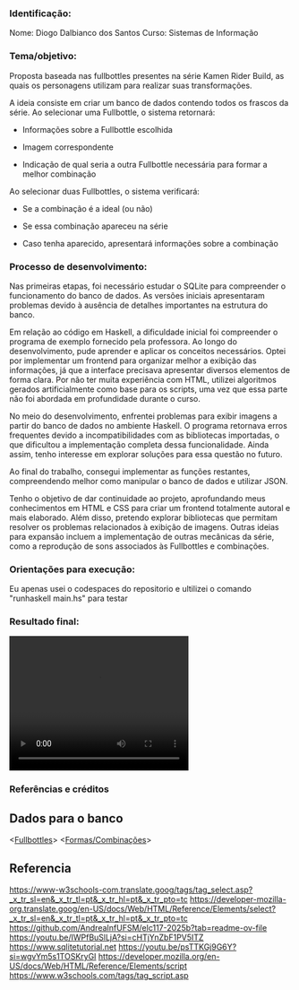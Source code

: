 ### Identificação:

Nome: Diogo Dalbianco dos Santos
Curso: Sistemas de Informação

### Tema/objetivo: 

Proposta baseada nas fullbottles presentes na série Kamen Rider Build, as quais os personagens utilizam para realizar suas transformações.

A ideia consiste em criar um banco de dados contendo todos os frascos da série. Ao selecionar uma Fullbottle, o sistema retornará:
* Informações sobre a Fullbottle escolhida

* Imagem correspondente

* Indicação de qual seria a outra Fullbottle necessária para formar a melhor combinação

Ao selecionar duas Fullbottles, o sistema verificará:

* Se a combinação é a ideal (ou não)

* Se essa combinação apareceu na série

* Caso tenha aparecido, apresentará informações sobre a combinação

### Processo de desenvolvimento:

Nas primeiras etapas, foi necessário estudar o SQLite para compreender o funcionamento do banco de dados. As versões iniciais apresentaram problemas devido à ausência de detalhes importantes na estrutura do banco.

Em relação ao código em Haskell, a dificuldade inicial foi compreender o programa de exemplo fornecido pela professora. Ao longo do desenvolvimento, pude aprender e aplicar os conceitos necessários. Optei por implementar um frontend para organizar melhor a exibição das informações, já que a interface precisava apresentar diversos elementos de forma clara. Por não ter muita experiência com HTML, utilizei algoritmos gerados artificialmente como base para os scripts, uma vez que essa parte não foi abordada em profundidade durante o curso.

No meio do desenvolvimento, enfrentei problemas para exibir imagens a partir do banco de dados no ambiente Haskell. O programa retornava erros frequentes devido a incompatibilidades com as bibliotecas importadas, o que dificultou a implementação completa dessa funcionalidade. Ainda assim, tenho interesse em explorar soluções para essa questão no futuro.

Ao final do trabalho, consegui implementar as funções restantes, compreendendo melhor como manipular o banco de dados e utilizar JSON.

Tenho o objetivo de dar continuidade ao projeto, aprofundando meus conhecimentos em HTML e CSS para criar um frontend totalmente autoral e mais elaborado. Além disso, pretendo explorar bibliotecas que permitam resolver os problemas relacionados à exibição de imagens. Outras ideias para expansão incluem a implementação de outras mecânicas da série, como a reprodução de sons associados às Fullbottles e combinações.

### Orientações para execução:

Eu apenas usei o codespaces do repositorio e ultilizei o comando "runhaskell main.hs" para testar

### Resultado final:
<video src="C:\Users\diogo\Videos\2025-09-28 18-27-19.mkv" width="320" height="240" controls></video>

### Referências e créditos

## Dados para o banco
<[Fullbottles](https://kamenrider.fandom.com/wiki/Fullbottles#Abiotic)>
<[Formas/Combinações](https://kamenrider.fandom.com/wiki/Kamen_Rider_Build_(Rider)?file=KRBu-Buildgorillamond.png#Tank)>

## Referencia
<https://www-w3schools-com.translate.goog/tags/tag_select.asp?_x_tr_sl=en&_x_tr_tl=pt&_x_tr_hl=pt&_x_tr_pto=tc>
<https://developer-mozilla-org.translate.goog/en-US/docs/Web/HTML/Reference/Elements/select?_x_tr_sl=en&_x_tr_tl=pt&_x_tr_hl=pt&_x_tr_pto=tc>
<https://github.com/AndreaInfUFSM/elc117-2025b?tab=readme-ov-file>
<https://youtu.be/IWPfBuSlLjA?si=cHTjYnZbF1PV5ITZ>
<https://www.sqlitetutorial.net>
<https://youtu.be/psTTKGj9G6Y?si=wgvYm5s1TOSKryGI>
<https://developer.mozilla.org/en-US/docs/Web/HTML/Reference/Elements/script>
<https://www.w3schools.com/tags/tag_script.asp>



